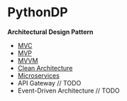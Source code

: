 # PythonDP
**Architectural Design Pattern**

- [MVC](/Architectural/MVC/README.md)
- [MVP](/Architectural/MVP/README.md)
- [MVVM](Architectural/MVVM/README.md)
- [Clean Architecture](Architectural/CleanArchitecture/README.md)
- [Microservices](Architectural/Microservices/README.md)
- API Gateway // TODO 
- Event-Driven Architecture // TODO